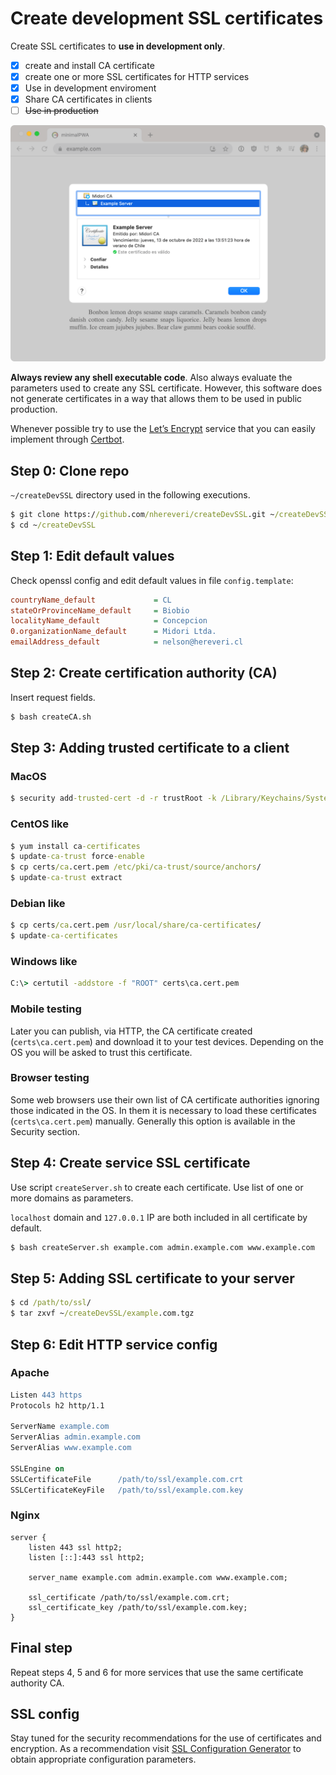 # Create development SSL certificates

Create SSL certificates to **use in development only**. 

- [x] create and install CA certificate
- [x] create one or more SSL certificates for HTTP services
- [x] Use in development enviroment
- [x] Share CA certificates in clients
- [ ] ~~Use in production~~

![Working SSL certificate](screenshot.png)

**Always review any shell executable code**. Also always evaluate the parameters used to create any SSL certificate. However, this software does not generate certificates in a way that allows them to be used in public production.

Whenever possible try to use the [Let’s Encrypt](https://letsencrypt.org) service that you can easily implement through [Certbot](https://certbot.eff.org).

## Step 0: Clone repo

`~/createDevSSL` directory used in the following executions.

```cmd
$ git clone https://github.com/nhereveri/createDevSSL.git ~/createDevSSL
$ cd ~/createDevSSL
```

## Step 1: Edit default values

Check openssl config and edit default values in file `config.template`:

```ini
countryName_default             = CL
stateOrProvinceName_default     = Biobio
localityName_default            = Concepcion
0.organizationName_default      = Midori Ltda.
emailAddress_default            = nelson@hereveri.cl
```

## Step 2: Create certification authority (CA)

Insert request fields.

```cmd
$ bash createCA.sh
```

## Step 3: Adding trusted certificate to a client

### MacOS
```cmd
$ security add-trusted-cert -d -r trustRoot -k /Library/Keychains/System.keychain certs/ca.cert.pem
```

### CentOS like

```cmd
$ yum install ca-certificates
$ update-ca-trust force-enable
$ cp certs/ca.cert.pem /etc/pki/ca-trust/source/anchors/
$ update-ca-trust extract
```

### Debian like

```cmd
$ cp certs/ca.cert.pem /usr/local/share/ca-certificates/
$ update-ca-certificates
```

### Windows like

```cmd
C:\> certutil -addstore -f "ROOT" certs\ca.cert.pem
```

### Mobile testing

Later you can publish, via HTTP, the CA certificate created (`certs\ca.cert.pem`) and download it to your test devices. Depending on the OS you will be asked to trust this certificate.

### Browser testing

Some web browsers use their own list of CA certificate authorities ignoring those indicated in the OS. In them it is necessary to load these certificates (`certs\ca.cert.pem`) manually. Generally this option is available in the Security section.

## Step 4: Create service SSL certificate

Use script `createServer.sh` to create each certificate. Use list of one or more domains as parameters.

`localhost` domain and `127.0.0.1` IP are both included in all certificate by default.

```cmd
$ bash createServer.sh example.com admin.example.com www.example.com
```

## Step 5: Adding SSL certificate to your server

```cmd
$ cd /path/to/ssl/
$ tar zxvf ~/createDevSSL/example.com.tgz
```

## Step 6: Edit HTTP service config

### Apache

```apache
Listen 443 https
Protocols h2 http/1.1

ServerName example.com
ServerAlias admin.example.com
ServerAlias www.example.com

SSLEngine on
SSLCertificateFile      /path/to/ssl/example.com.crt
SSLCertificateKeyFile   /path/to/ssl/example.com.key
```

### Nginx

```nginx
server {
    listen 443 ssl http2;
    listen [::]:443 ssl http2;

    server_name example.com admin.example.com www.example.com;

    ssl_certificate /path/to/ssl/example.com.crt;
    ssl_certificate_key /path/to/ssl/example.com.key;
}
```

## Final step

Repeat steps 4, 5 and 6 for more services that use the same certificate authority CA.

## SSL config

Stay tuned for the security recommendations for the use of certificates and encryption. As a recommendation visit [SSL Configuration Generator](https://ssl-config.mozilla.org) to obtain appropriate configuration parameters.

